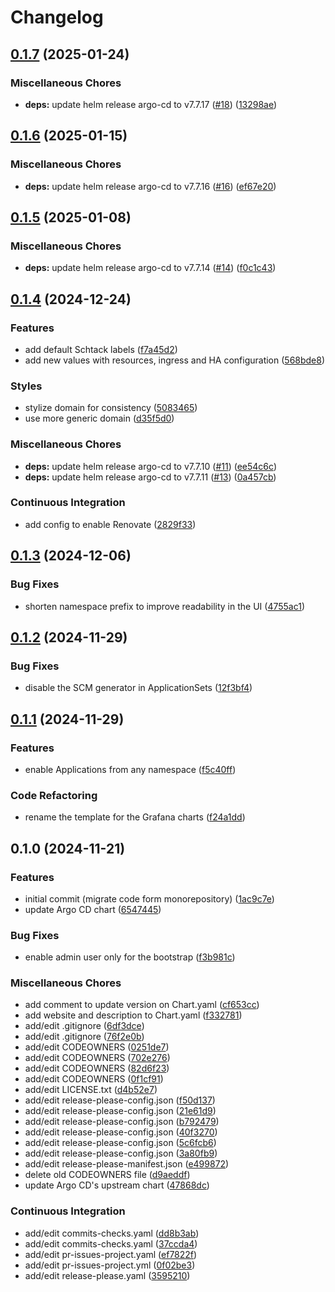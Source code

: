 # Changelog

## [0.1.7](https://github.com/schrodingers-stack/helm-argo-cd/compare/v0.1.6...v0.1.7) (2025-01-24)


### Miscellaneous Chores

* **deps:** update helm release argo-cd to v7.7.17 ([#18](https://github.com/schrodingers-stack/helm-argo-cd/issues/18)) ([13298ae](https://github.com/schrodingers-stack/helm-argo-cd/commit/13298ae89a95e826d77aa10ae8201ec8dc13cbcd))

## [0.1.6](https://github.com/schrodingers-stack/helm-argo-cd/compare/v0.1.5...v0.1.6) (2025-01-15)


### Miscellaneous Chores

* **deps:** update helm release argo-cd to v7.7.16 ([#16](https://github.com/schrodingers-stack/helm-argo-cd/issues/16)) ([ef67e20](https://github.com/schrodingers-stack/helm-argo-cd/commit/ef67e20828b5f23cd99d2c3c4c205ca01dc94dda))

## [0.1.5](https://github.com/schrodingers-stack/helm-argo-cd/compare/v0.1.4...v0.1.5) (2025-01-08)


### Miscellaneous Chores

* **deps:** update helm release argo-cd to v7.7.14 ([#14](https://github.com/schrodingers-stack/helm-argo-cd/issues/14)) ([f0c1c43](https://github.com/schrodingers-stack/helm-argo-cd/commit/f0c1c43287cd6d6122644daf2e8afbe740bb41b8))

## [0.1.4](https://github.com/schrodingers-stack/helm-argo-cd/compare/v0.1.3...v0.1.4) (2024-12-24)


### Features

* add default Schtack labels ([f7a45d2](https://github.com/schrodingers-stack/helm-argo-cd/commit/f7a45d2e014252d444806b0b497067f96f90249f))
* add new values with resources, ingress and HA configuration ([568bde8](https://github.com/schrodingers-stack/helm-argo-cd/commit/568bde8b860acf4ca2655df3bd4ca6bb5accb086))


### Styles

* stylize domain for consistency ([5083465](https://github.com/schrodingers-stack/helm-argo-cd/commit/508346579b9048a1e32b05a14b4dee9cfe0efe3a))
* use more generic domain ([d35f5d0](https://github.com/schrodingers-stack/helm-argo-cd/commit/d35f5d066d3430cf391946db001686a7e616b656))


### Miscellaneous Chores

* **deps:** update helm release argo-cd to v7.7.10 ([#11](https://github.com/schrodingers-stack/helm-argo-cd/issues/11)) ([ee54c6c](https://github.com/schrodingers-stack/helm-argo-cd/commit/ee54c6c46d00ab7ff4a8f40ee9ef0137f4b19e2f))
* **deps:** update helm release argo-cd to v7.7.11 ([#13](https://github.com/schrodingers-stack/helm-argo-cd/issues/13)) ([0a457cb](https://github.com/schrodingers-stack/helm-argo-cd/commit/0a457cb6712a08bac1ba0d600620b1c6f2f8ce0a))


### Continuous Integration

* add config to enable Renovate ([2829f33](https://github.com/schrodingers-stack/helm-argo-cd/commit/2829f33b93b0ab7dfa3be6893bf83e641bf1b25c))

## [0.1.3](https://github.com/schrodingers-stack/helm-argo-cd/compare/v0.1.2...v0.1.3) (2024-12-06)


### Bug Fixes

* shorten namespace prefix to improve readability in the UI ([4755ac1](https://github.com/schrodingers-stack/helm-argo-cd/commit/4755ac1e960ad6efb76950fc9c2ab33df05bc540))

## [0.1.2](https://github.com/schrodingers-stack/helm-argo-cd/compare/v0.1.1...v0.1.2) (2024-11-29)


### Bug Fixes

* disable the SCM generator in ApplicationSets ([12f3bf4](https://github.com/schrodingers-stack/helm-argo-cd/commit/12f3bf4c04c6b7f51ef457381039afa4c5873ff5))

## [0.1.1](https://github.com/schrodingers-stack/helm-argo-cd/compare/v0.1.0...v0.1.1) (2024-11-29)


### Features

* enable Applications from any namespace ([f5c40ff](https://github.com/schrodingers-stack/helm-argo-cd/commit/f5c40ff8360e28315511d54f39a780e0862592f0))


### Code Refactoring

* rename the template for the Grafana charts ([f24a1dd](https://github.com/schrodingers-stack/helm-argo-cd/commit/f24a1ddbac1fa61822a8b939c8e5ef89eb65366e))

## 0.1.0 (2024-11-21)


### Features

* initial commit (migrate code form monorepository) ([1ac9c7e](https://github.com/schrodingers-stack/helm-argo-cd/commit/1ac9c7e990dc3e6544ae7ba12f9bc265f52fc7b2))
* update Argo CD chart ([6547445](https://github.com/schrodingers-stack/helm-argo-cd/commit/6547445e0b681e2c883600060dadb2bd1448a9e9))


### Bug Fixes

* enable admin user only for the bootstrap ([f3b981c](https://github.com/schrodingers-stack/helm-argo-cd/commit/f3b981c3bfa577cc23739acfc08dd65ade172814))


### Miscellaneous Chores

* add comment to update version on Chart.yaml ([cf653cc](https://github.com/schrodingers-stack/helm-argo-cd/commit/cf653cc5d1c5ce69b63903e6bf36badc464e5bea))
* add website and description to Chart.yaml ([f332781](https://github.com/schrodingers-stack/helm-argo-cd/commit/f332781648d7f15c9ea44fd7fea46c0b86d28511))
* add/edit .gitignore ([6df3dce](https://github.com/schrodingers-stack/helm-argo-cd/commit/6df3dce76e0b958fbc53fa442b33f86043b9c020))
* add/edit .gitignore ([76f2e0b](https://github.com/schrodingers-stack/helm-argo-cd/commit/76f2e0b1339df09ec2ab78d003b85595471982b6))
* add/edit CODEOWNERS ([0251de7](https://github.com/schrodingers-stack/helm-argo-cd/commit/0251de74f4dc655ba78a9cefe6db2bb7f2df0022))
* add/edit CODEOWNERS ([702e276](https://github.com/schrodingers-stack/helm-argo-cd/commit/702e2761bedf18d5384ae1146fac99e08edfce9d))
* add/edit CODEOWNERS ([82d6f23](https://github.com/schrodingers-stack/helm-argo-cd/commit/82d6f234eb83ddb5f6e27808fcb4b81fc292debf))
* add/edit CODEOWNERS ([0f1cf91](https://github.com/schrodingers-stack/helm-argo-cd/commit/0f1cf91573674f008dfc9bdac3118b4437952db4))
* add/edit LICENSE.txt ([d4b52e7](https://github.com/schrodingers-stack/helm-argo-cd/commit/d4b52e773c39f5ce63d0c5905414ef150094ccf3))
* add/edit release-please-config.json ([f50d137](https://github.com/schrodingers-stack/helm-argo-cd/commit/f50d137a7dbe18d3ddf331e29a64b695f549a426))
* add/edit release-please-config.json ([21e61d9](https://github.com/schrodingers-stack/helm-argo-cd/commit/21e61d9591a16e7e7c80749ffb486c376c73e55f))
* add/edit release-please-config.json ([b792479](https://github.com/schrodingers-stack/helm-argo-cd/commit/b792479cbb53362c6677e5c730f9b11523d476d5))
* add/edit release-please-config.json ([40f3270](https://github.com/schrodingers-stack/helm-argo-cd/commit/40f3270b82d30a714bc3f4b02b24e3f9ce32e069))
* add/edit release-please-config.json ([5c6fcb6](https://github.com/schrodingers-stack/helm-argo-cd/commit/5c6fcb6efb10586b750cd3befe98c7647caa49d3))
* add/edit release-please-config.json ([3a80fb9](https://github.com/schrodingers-stack/helm-argo-cd/commit/3a80fb9553c6510d11fa98f6ffe1f11f4281b9a0))
* add/edit release-please-manifest.json ([e499872](https://github.com/schrodingers-stack/helm-argo-cd/commit/e499872cd8a448aa1ca68fa3f32a3b1f359156fb))
* delete old CODEOWNERS file ([d9aeddf](https://github.com/schrodingers-stack/helm-argo-cd/commit/d9aeddf02536b0ea3ddb59fc4e5186d9c73079e5))
* update Argo CD's upstream chart ([47868dc](https://github.com/schrodingers-stack/helm-argo-cd/commit/47868dc7c743134b1c928872b8cbdf50fee4058d))


### Continuous Integration

* add/edit commits-checks.yaml ([dd8b3ab](https://github.com/schrodingers-stack/helm-argo-cd/commit/dd8b3abe97de8edc3b61bf94b8899654540d6ed6))
* add/edit commits-checks.yaml ([37ccda4](https://github.com/schrodingers-stack/helm-argo-cd/commit/37ccda4d28d11e2764841e6b32db480b6097d0b9))
* add/edit pr-issues-project.yaml ([ef7822f](https://github.com/schrodingers-stack/helm-argo-cd/commit/ef7822ff4ea1030d49d7d5c52f8927cc171928d9))
* add/edit pr-issues-project.yml ([0f02be3](https://github.com/schrodingers-stack/helm-argo-cd/commit/0f02be3ee0e25a3ca00a9cd68f7c0c3ed384bbde))
* add/edit release-please.yaml ([3595210](https://github.com/schrodingers-stack/helm-argo-cd/commit/35952100b0a6bf17d1279b9fa63b8dd714a8794a))

